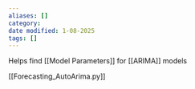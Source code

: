 ```yaml
---
aliases: []
category:
date modified: 1-08-2025
tags: []
---
```

Helps find [[Model Parameters]] for [[ARIMA]] models

[[Forecasting_AutoArima.py]]